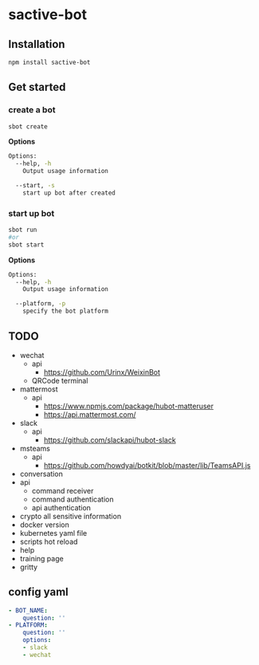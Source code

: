 # sactive-bot

## Installation
```bash
npm install sactive-bot
```

## Get started

### create a bot
```bash
sbot create
```
**Options**
```bash
Options:
  --help, -h
    Output usage information

  --start, -s
    start up bot after created
```

### start up bot
```bash
sbot run
#or
sbot start
```
**Options**
```bash
Options:
  --help, -h
    Output usage information

  --platform, -p
    specify the bot platform
```

## TODO
- wechat
  - api
    - https://github.com/Urinx/WeixinBot
  - QRCode terminal
- mattermost
  - api
    - https://www.npmjs.com/package/hubot-matteruser
    - https://api.mattermost.com/
- slack
  - api
    - https://github.com/slackapi/hubot-slack
- msteams
  - api
    - https://github.com/howdyai/botkit/blob/master/lib/TeamsAPI.js
- conversation
- api
  - command receiver
  - command authentication
  - api authentication
- crypto all sensitive information
- docker version
- kubernetes yaml file
- scripts hot reload
- help
- training page
- gritty

## config yaml
```yml
- BOT_NAME:
    question: ''
- PLATFORM:
    question: ''
    options:
    - slack
    - wechat
```